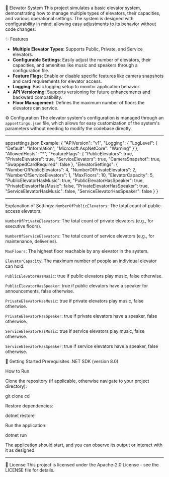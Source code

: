 🏢 Elevator System
This project simulates a basic elevator system, demonstrating how to manage multiple types of elevators, their capacities, and various operational settings. The system is designed with configurability in mind, allowing easy adjustments to its behavior without code changes.


✨ Features 
- **Multiple Elevator Types**: Supports Public, Private, and Service elevators.
- **Configurable Settings**: Easily adjust the number of elevators, their capacities, and amenities like music and speakers through a configuration file.
- **Feature Flags**: Enable or disable specific features like camera snapshots and card requirements for elevator access.
- **Logging**: Basic logging setup to monitor application behavior.
- **API Versioning**: Supports versioning for future enhancements and backward compatibility.
- **Floor Management**: Defines the maximum number of floors the elevators can service.

⚙️ Configuration
The elevator system's configuration is managed through an `appsettings.json` file, which allows for easy customization of the system's parameters without needing to modify the codebase directly.

---

appsettings.json Example:
{
  "APIVersion": "v1",
  "Logging": {
    "LogLevel": {
      "Default": "Information",
      "Microsoft.AspNetCore": "Warning"
    }
  },
  "AllowedHosts": "*",
  "FeatureFlags": {
    "PublicElevators": true,
    "PrivateElevators": true,
    "ServiceElevators": true,
    "CameraSnapshot": true,
    "SwappedCardRequired": false
  },
  "ElevatorSettings": {
    "NumberOfPublicElevators": 4,
    "NumberOfPrivateElevators": 2,
    "NumberOfServiceElevators": 1,
    "MaxFloors": 10,
    "ElevatorCapacity": 5,
    "PublicElevatorHasMusic": true,
    "PublicElevatorHasSpeaker": true,
    "PrivateElevatorHasMusic": false,
    "PrivateElevatorHasSpeaker": true,
    "ServiceElevatorHasMusic": false,
    "ServiceElevatorHasSpeaker": false
  }
}

----

Explanation of Settings:
`NumberOfPublicElevators`: The total count of public-access elevators.

`NumberOfPrivateElevators`: The total count of private elevators (e.g., for executive floors).

`NumberOfServiceElevators`: The total count of service elevators (e.g., for maintenance, deliveries).

`MaxFloors`: The highest floor reachable by any elevator in the system.

`ElevatorCapacity`: The maximum number of people an individual elevator can hold.

`PublicElevatorHasMusic`: true if public elevators play music, false otherwise.

`PublicElevatorHasSpeaker`: true if public elevators have a speaker for announcements, false otherwise.

`PrivateElevatorHasMusic`: true if private elevators play music, false otherwise.

`PrivateElevatorHasSpeaker`: true if private elevators have a speaker, false otherwise.

`ServiceElevatorHasMusic`: true if service elevators play music, false otherwise.

`ServiceElevatorHasSpeaker`: true if service elevators have a speaker, false otherwise.

🚀 Getting Started
Prerequisites
.NET SDK (version 8.0)

How to Run

Clone the repository (if applicable, otherwise navigate to your project directory):

git clone <repo-url>
cd <project-directory>

Restore dependencies:

dotnet restore

Run the application:

dotnet run

The application should start, and you can observe its output or interact with it as designed.


---


📄 License
This project is licensed under the Apache-2.0 License - see the LICENSE file for details.